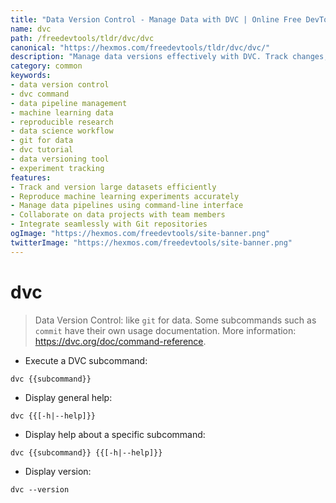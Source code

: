 ```yaml
---
title: "Data Version Control - Manage Data with DVC | Online Free DevTools by Hexmos"
name: dvc
path: /freedevtools/tldr/dvc/dvc
canonical: "https://hexmos.com/freedevtools/tldr/dvc/dvc/"
description: "Manage data versions effectively with DVC. Track changes, reproduce experiments, and collaborate on data science projects seamlessly. Free online tool, no registration required."
category: common
keywords:
- data version control
- dvc command
- data pipeline management
- machine learning data
- reproducible research
- data science workflow
- git for data
- dvc tutorial
- data versioning tool
- experiment tracking
features:
- Track and version large datasets efficiently
- Reproduce machine learning experiments accurately
- Manage data pipelines using command-line interface
- Collaborate on data projects with team members
- Integrate seamlessly with Git repositories
ogImage: "https://hexmos.com/freedevtools/site-banner.png"
twitterImage: "https://hexmos.com/freedevtools/site-banner.png"
---
```


# dvc

> Data Version Control: like `git` for data.
> Some subcommands such as `commit` have their own usage documentation.
> More information: <https://dvc.org/doc/command-reference>.

- Execute a DVC subcommand:

`dvc {{subcommand}}`

- Display general help:

`dvc {{[-h|--help]}}`

- Display help about a specific subcommand:

`dvc {{subcommand}} {{[-h|--help]}}`

- Display version:

`dvc --version`
